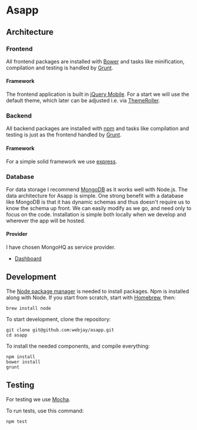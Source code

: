 # Asapp

## Architecture

### Frontend

All frontend packages are installed with [Bower](http://bower.io) and tasks like minification, compilation and testing is handled by [Grunt](http://gruntjs.com).

#### Framework

The frontend application is built in [jQuery Mobile](http://jquerymobile.com). For a start we will use the default theme, which later can be adjusted i.e. via [ThemeRoller](http://themeroller.jquerymobile.com).

### Backend

All backend packages are installed with [npm](https://www.npmjs.org) and tasks like compilation and testing is just as the frontend handled by [Grunt](http://gruntjs.com).

#### Framework

For a simple solid framework we use [express](http://expressjs.com).

### Database

For data storage I recommend [MongoDB](http://www.mongodb.org) as it works well with Node.js. The data architecture for Asapp is simple. One strong benefit with a database like MongoDB is that it has dynamic schemas and thus doesn't require us to know the schema up front. We can easily modify as we go, and need only to focus on the code. 
Installation is simple both locally when we develop and wherever the app will be hosted.

#### Provider

I have chosen MongoHQ as service provider. 

- [Dashboard](https://app.mongohq.com/asapp/mongo/asapp)

## Development

The [Node package manager](http://www.npmjs.com) is needed to install packages. Npm is installed along with Node.
If you start from scratch, start with [Homebrew](http://brew.sh/#install), then:

    brew install node

To start development, clone the repository:

    git clone git@github.com:webjay/asapp.git
    cd asapp
  
To install the needed components, and compile everything:

    npm install
    bower install
    grunt

## Testing

For testing we use [Mocha](http://visionmedia.github.io/mocha/).

To run tests, use this command:

    npm test
